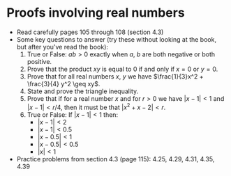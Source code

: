 # Proofs involving real numbers

- Read carefully pages 105 through 108 (section 4.3)
- Some key questions to answer (try these without looking at the book, but after you've read the book):
    1. True or False: $ab>0$ exactly when $a$, $b$ are both negative or both positive.
    2. Prove that the product $xy$ is equal to $0$ if and only if $x=0$ or $y=0$.
    3. Prove that for all real numbers $x$, $y$ we have $\frac{1}{3}x^2 + \frac{3}{4} y^2 \geq xy$.
    4. State and prove the triangle inequality.
    5. Prove that if for a real number $x$ and for $r>0$ we have $|x-1|<1$ and $|x-1|<r/4$, then it must be that $|x^2+x-2|<r$.
    6. True or False: If $|x-1|<1$ then:
        - $|x - 1| < 2$
        - $|x - 1| < 0.5$
        - $|x - 0.5| < 1$
        - $|x - 0.5| < 0.5$
        - $|x| < 1$
- Practice problems from section 4.3 (page 115): 4.25, 4.29, 4.31, 4.35, 4.39
